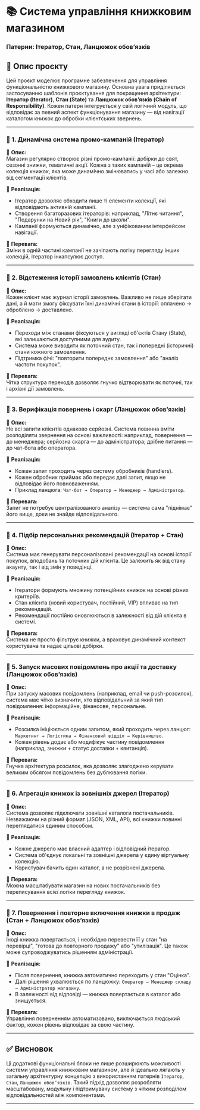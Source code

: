 # 📚 Система управління книжковим магазином  
### Патерни: Ітератор, Стан, Ланцюжок обов’язків

## 🔰 Опис проєкту

Цей проєкт моделює програмне забезпечення для управління функціональністю книжкового магазину. Основна увага приділяється застосуванню шаблонів проєктування для покращення архітектури: **Ітератор (Iterator)**, **Стан (State)** та **Ланцюжок обов’язків (Chain of Responsibility)**. Кожен патерн інтегрується у свій логічний модуль, що відповідає за певний аспект функціонування магазину — від навігації каталогом книжок до обробки клієнтських звернень.

---

### 🔁 1. Динамічна система промо-кампаній (**Ітератор**)

📌 **Опис:**  
Магазин регулярно створює різні промо-кампанії: добірки до свят, сезонні знижки, тематичні акції. Кожна з таких кампаній – це окрема колекція книжок, яка може динамічно змінюватись у часі або залежно від сегментації клієнтів.

📌 **Реалізація:**  
- Ітератор дозволяє обходити лише ті елементи колекції, які відповідають активній кампанії.
- Створення багаторазових ітераторів: наприклад, "Літнє читання", "Подарунки на Новий рік", "Книги до школи".
- Кампанії формуються динамічно, але з уніфікованим інтерфейсом навігації.

📌 **Перевага:**  
Зміни в одній частині кампанії не зачіпають логіку перегляду інших колекцій, ітератор інкапсулює доступ.

---

### 🔄 2. Відстеження історії замовлень клієнтів (**Стан**)

📌 **Опис:**  
Кожен клієнт має журнал історії замовлень. Важливо не лише зберігати дані, а й мати змогу фіксувати їхні динамічні стани в історії: оплачено → оброблено → доставлено.

📌 **Реалізація:**  
- Переходи між станами фіксуються у вигляді об'єктів Стану (State), які залишаються доступними для аудиту.
- Система може виводити як поточний стан, так і попередні (історичні) стани кожного замовлення.
- Підтримка фічі: "повторити попереднє замовлення" або "аналіз частоти покупок".

📌 **Перевага:**  
Чітка структура переходів дозволяє гнучко відтворювати як поточні, так і архівні дії замовлень.

---

### 🧾 3. Верифікація повернень і скарг (**Ланцюжок обов’язків**)

📌 **Опис:**  
Не всі запити клієнтів однаково серйозні. Система повинна вміти розподіляти звернення на основі важливості: наприклад, повернення — до менеджера; серйозна скарга — до адміністратора; дрібне питання — до чат-бота або оператора.

📌 **Реалізація:**  
- Кожен запит проходить через систему обробників (handlers).
- Кожен обробник приймає або передає далі запит, якщо не відповідає його повноваженням.
- Приклад ланцюга: `Чат-бот → Оператор → Менеджер → Адміністратор`.

📌 **Перевага:**  
Запит не потребує централізованого аналізу — система сама "піднімає" його вище, доки не знайде відповідального.

---

### 📌 4. Підбір персональних рекомендацій (**Ітератор + Стан**)

📌 **Опис:**  
Система має генерувати персоналізовані рекомендації на основі історії покупок, вподобань та поточних дій клієнта. Це залежить як від стану акаунту, так і від змін у поведінці.

📌 **Реалізація:**  
- Ітератори формують множину потенційних книжок на основі різних критеріїв.
- Стан клієнта (новий користувач, постійний, VIP) впливає на тип рекомендацій.
- Рекомендації постійно оновлюються в залежності від дій клієнта в системі.

📌 **Перевага:**  
Система не просто фільтрує книжки, а враховує динамічний контекст користувача та надає цільові добірки.

---

### 📌 5. Запуск масових повідомлень про акції та доставку (**Ланцюжок обов’язків**)

📌 **Опис:**  
При запуску масових повідомлень (наприклад, email чи push-розсилок), система має чітко визначити, хто відповідальний за який тип повідомлення: інформаційне, фінансове, персональне.

📌 **Реалізація:**  
- Розсилка ініціюється одним запитом, який проходить через ланцюг:
  `Маркетинг → Логістика → Фінансовий відділ → Керівництво`.
- Кожен рівень додає або модифікує частину повідомлення (наприклад, знижки + статус доставки + квитанція).

📌 **Перевага:**  
Гнучка архітектура розсилок, яка дозволяє злагоджено керувати великим обсягом повідомлень без дублювання логіки.

---

### 📌 6. Агрегація книжок із зовнішніх джерел (**Ітератор**)

📌 **Опис:**  
Система дозволяє підключати зовнішні каталоги постачальників. Незважаючи на різний формат (JSON, XML, API), всі книжки повинні переглядатися єдиним способом.

📌 **Реалізація:**  
- Кожне джерело має власний адаптер і відповідний ітератор.
- Система об'єднує локальні та зовнішні джерела у єдину віртуальну колекцію.
- Користувач бачить один каталог, а не розрізнені джерела.

📌 **Перевага:**  
Можна масштабувати магазин на нових постачальників без переписування всієї логіки перегляду книжок.

---

### 📌 7. Повернення і повторне включення книжки в продаж (**Стан + Ланцюжок обов’язків**)

📌 **Опис:**  
Іноді книжка повертається, і необхідно перевести її у стан "на перевірці", "готова до повторного продажу" або "утилізація". Це також може супроводжуватись рішенням адміністрації.

📌 **Реалізація:**  
- Після повернення, книжка автоматично переходить у стан "Оцінка".
- Далі рішення ухвалюється по ланцюжку: `Оператор → Менеджер складу → Адміністратор магазину`.
- В залежності від відповіді — книжка повертається в каталог або знищується.

📌 **Перевага:**  
Управління поверненням автоматизовано, виключається людський фактор, кожен рівень відповідає за свою частину.

---

## ✅ Висновок

Ці додаткові функціональні блоки не лише розширюють можливості системи управління книжковим магазином, але й ідеально лягають у загальну архітектурну концепцію з використанням патернів `Ітератор`, `Стан`, `Ланцюжок обов’язків`. Такий підхід дозволяє розробляти масштабовану, модульну і підтримувану систему з чітким розподілом відповідальностей між компонентами.

---

